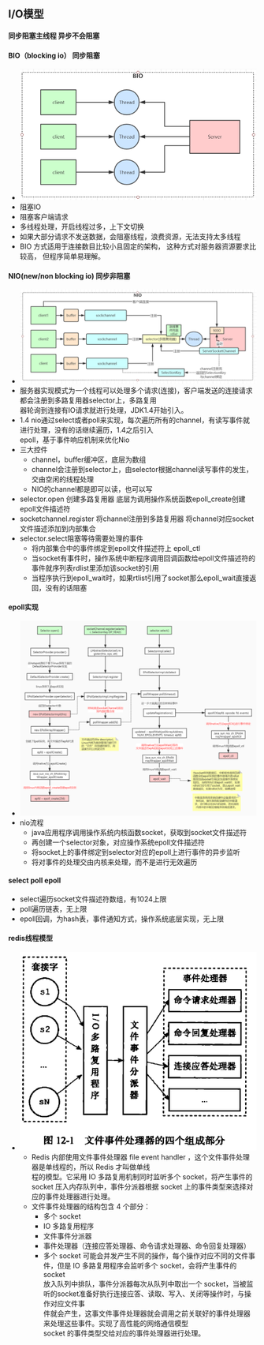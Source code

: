 ## I/O模型

#### 同步阻塞主线程  异步不会阻塞

#### BIO（blocking io） 同步阻塞
- ![](./pic/bio.png)
- 阻塞IO
- 阻塞客户端请求
- 多线程处理，开启线程过多，上下文切换
- 如果大部分请求不发送数据，会阻塞线程，浪费资源，无法支持太多线程
- BIO 方式适用于连接数目比较小且固定的架构， 这种方式对服务器资源要求比较高， 但程序简单易理解。
#### NIO(new/non blocking io) 同步非阻塞
- ![](./pic/nio.png)
- 服务器实现模式为一个线程可以处理多个请求(连接)，客户端发送的连接请求都会注册到多路复用器selector上，多路复用  
器轮询到连接有IO请求就进行处理，JDK1.4开始引入。
- 1.4 nio通过select或者poll来实现，每次遍历所有的channel，有读写事件就进行处理，没有的话继续遍历，1.4之后引入  
epoll，基于事件响应机制来优化Nio
- 三大控件
  - channel，buffer缓冲区，底层为数组
  - channel会注册到selector上，由selector根据channel读写事件的发生，交由空闲的线程处理
  - NIO的channel都是即可以读，也可以写
- selector.open 创建多路复用器 底层为调用操作系统函数epoll_create创建epoll文件描述符
- socketchannel.register 将channel注册到多路复用器 将channel对应socket文件描述添加到内部集合
- selector.select阻塞等待需要处理的事件 
  - 将内部集合中的事件绑定到epoll文件描述符上 epoll_ctl
  - 当socket有事件时，操作系统中断程序调用回调函数给epoll文件描述符的事件就序列表rdlist里添加该socket的引用
  - 当程序执行到epoll_wait时，如果rtlist引用了socket那么epoll_wait直接返回，没有的话阻塞
#### epoll实现
 - ![](./pic/epoll.png)
- nio流程
  - java应用程序调用操作系统内核函数socket，获取到socket文件描述符
  - 再创建一个selector对象，对应操作系统epoll文件描述符
  - 将socket上的事件绑定到selector对应的epoll上进行事件的异步监听
  - 将对事件的处理交由内核来处理，而不是进行无效遍历
#### select poll epoll
- select遍历socket文件描述符数组，有1024上限
- poll遍历链表，无上限
- epoll回调，为hash表，事件通知方式，操作系统底层实现，无上限
#### redis线程模型
- ![](./pic/filehandler.png)
  - Redis 内部使用文件事件处理器 file event handler ，这个文件事件处理器是单线程的，所以 Redis 才叫做单线  
  程的模型。它采用 IO 多路复用机制同时监听多个 socket，将产生事件的 socket 压入内存队列中，事件分派器根据 socket 上的事件类型来选择对应的事件处理器进行处理。
  - 文件事件处理器的结构包含 4 个部分： 
    - 多个 socket 
    - IO 多路复用程序 
    - 文件事件分派器 
    - 事件处理器（连接应答处理器、命令请求处理器、命令回复处理器） 
    - 多个 socket 可能会并发产生不同的操作，每个操作对应不同的文件事件，但是 IO 多路复用程序会监听多个 socket，会将产生事件的 socket  
    放入队列中排队，事件分派器每次从队列中取出一个 socket，当被监听的socket准备好执行连接应答、读取、写入、关闭等操作时，与操作对应文件事  
    件就会产生，这事文件事件处理器就会调用之前关联好的事件处理器来处理这些事件。实现了高性能的网络通信模型  
    socket 的事件类型交给对应的事件处理器进行处理。
